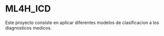 # ML4H_ICD

Este proyecto consiste en aplicar diferentes modelos de clasificacion a los diagnosticos medicos.
